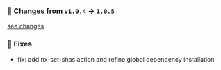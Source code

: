 ### 🧾 Changes from `v1.0.4` → `1.0.5`
[see changes](https://github.com/stetind/ppc-github-composite-actions/compare/v1.0.4...1.0.5)

### 🐞 Fixes
- fix: add nx-set-shas action and refine global dependency installation


